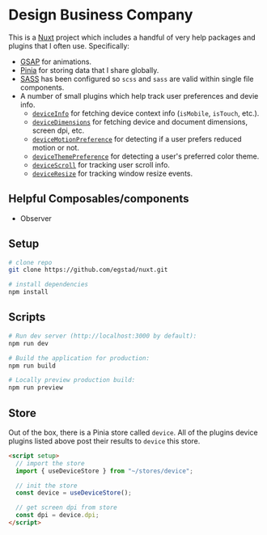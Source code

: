 # Design Business Company

This is a [Nuxt](https://nuxt.com/docs/getting-started/introduction) project which includes a handful of very help packages and plugins that I often use. Specifically:

- [GSAP](https://gsap.com/docs/v3/) for animations.
- [Pinia](https://pinia.vuejs.org/introduction.html) for storing data that I share globally.
- [SASS](https://sass-lang.com/documentation/) has been configured so `scss` and `sass` are valid within single file components.
- A number of small plugins which help track user preferences and devie info.
  - [`deviceInfo`](./plugins/device/deviceInfo.ts) for fetching device context info (`isMobile`, `isTouch`, etc.).
  - [`deviceDimensions`](./plugins/device/deviceDimensions.ts) for fetching device and document dimensions, screen dpi, etc.
  - [`deviceMotionPreference`](./plugins/device/deviceMotionPreference.ts) for detecting if a user prefers reduced motion or not.
  - [`deviceThemePreference`](./plugins/device/deviceThemePreference.ts) for detecting a user's preferred color theme.
  - [`deviceScroll`](./plugins/device/deviceScroll.ts) for tracking user scroll info.
  - [`deviceResize`](./plugins/device/deviceResize.ts) for tracking window resize events.

## Helpful Composables/components

- Observer

## Setup

```bash
# clone repo
git clone https://github.com/egstad/nuxt.git

# install dependencies
npm install
```

## Scripts

```bash
# Run dev server (http://localhost:3000 by default):
npm run dev

# Build the application for production:
npm run build

# Locally preview production build:
npm run preview
```

## Store

Out of the box, there is a Pinia store called `device`. All of the plugins device plugins listed above post their results to `device` this store.

```html
<script setup>
  // import the store
  import { useDeviceStore } from "~/stores/device";

  // init the store
  const device = useDeviceStore();

  // get screen dpi from store
  const dpi = device.dpi;
</script>
```
